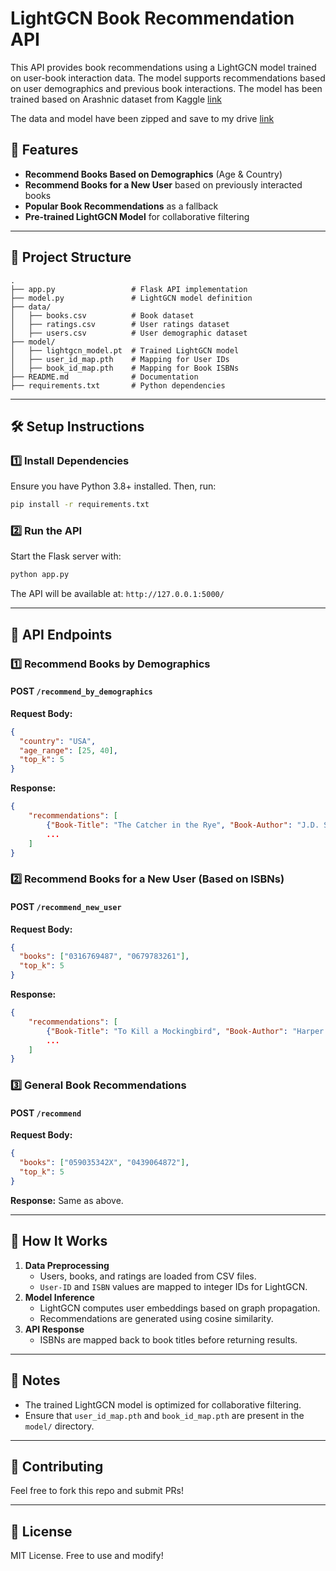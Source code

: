 # LightGCN Book Recommendation API

This API provides book recommendations using a LightGCN model trained on user-book interaction data. The model supports recommendations based on user demographics and previous book interactions.
The model has been trained based on Arashnic dataset from Kaggle [link](https://www.kaggle.com/datasets/arashnic/book-recommendation-dataset)


The data and model have been zipped and save to my drive [link](https://drive.google.com/file/d/1umc7vSvN9tkrQsxNRMUCw9ZSDzwuJOMW/view?usp=sharing)

## 🚀 Features

- **Recommend Books Based on Demographics** (Age & Country)
- **Recommend Books for a New User** based on previously interacted books
- **Popular Book Recommendations** as a fallback
- **Pre-trained LightGCN Model** for collaborative filtering

---

## 📂 Project Structure

```
.
├── app.py                 # Flask API implementation
├── model.py               # LightGCN model definition
├── data/
│   ├── books.csv          # Book dataset
│   ├── ratings.csv        # User ratings dataset
│   ├── users.csv          # User demographic dataset
├── model/
│   ├── lightgcn_model.pt  # Trained LightGCN model
│   ├── user_id_map.pth    # Mapping for User IDs
│   ├── book_id_map.pth    # Mapping for Book ISBNs
├── README.md              # Documentation
├── requirements.txt       # Python dependencies
```

---

## 🛠 Setup Instructions

### 1️⃣ Install Dependencies

Ensure you have Python 3.8+ installed. Then, run:

```bash
pip install -r requirements.txt
```

### 2️⃣ Run the API

Start the Flask server with:

```bash
python app.py
```

The API will be available at: `http://127.0.0.1:5000/`

---

## 📡 API Endpoints

### **1️⃣ Recommend Books by Demographics**

#### **POST** `/recommend_by_demographics`

**Request Body:**

```json
{
  "country": "USA",
  "age_range": [25, 40],
  "top_k": 5
}
```

**Response:**

```json
{
    "recommendations": [
        {"Book-Title": "The Catcher in the Rye", "Book-Author": "J.D. Salinger", "Year-Of-Publication": "1951"},
        ...
    ]
}
```

### **2️⃣ Recommend Books for a New User (Based on ISBNs)**

#### **POST** `/recommend_new_user`

**Request Body:**

```json
{
  "books": ["0316769487", "0679783261"],
  "top_k": 5
}
```

**Response:**

```json
{
    "recommendations": [
        {"Book-Title": "To Kill a Mockingbird", "Book-Author": "Harper Lee", "Year-Of-Publication": "1960"},
        ...
    ]
}
```

### **3️⃣ General Book Recommendations**

#### **POST** `/recommend`

**Request Body:**

```json
{
  "books": ["059035342X", "0439064872"],
  "top_k": 5
}
```

**Response:** Same as above.

---

## 🎯 How It Works

1. **Data Preprocessing**
   - Users, books, and ratings are loaded from CSV files.
   - `User-ID` and `ISBN` values are mapped to integer IDs for LightGCN.
2. **Model Inference**
   - LightGCN computes user embeddings based on graph propagation.
   - Recommendations are generated using cosine similarity.
3. **API Response**
   - ISBNs are mapped back to book titles before returning results.

---

## 📌 Notes

- The trained LightGCN model is optimized for collaborative filtering.
- Ensure that `user_id_map.pth` and `book_id_map.pth` are present in the `model/` directory.

---

## 🤝 Contributing

Feel free to fork this repo and submit PRs!

---

## 📝 License

MIT License. Free to use and modify!
